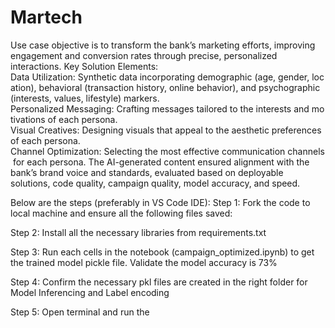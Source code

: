 # Martech
Use case objective is to transform the bank’s marketing efforts, improving engagement and conversion rates through precise, personalized interactions.
Key Solution Elements:
Data Utilization: Synthetic data incorporating demographic (age, gender, location), behavioral (transaction history, online behavior), and psychographic (interests, values, lifestyle) markers.
Personalized Messaging: Crafting messages tailored to the interests and motivations of each persona.
Visual Creatives: Designing visuals that appeal to the aesthetic preferences of each persona.
Channel Optimization: Selecting the most effective communication channels for each persona.
The AI-generated content ensured alignment with the bank’s brand voice and standards, evaluated based on deployable solutions, code quality, campaign quality, model accuracy, and speed.

Below are the steps (preferably in VS Code IDE):
Step 1:
Fork the code to local machine and ensure all the following files saved:


Step 2:
Install all the necessary libraries from requirements.txt

Step 3:
Run each cells in the notebook (campaign_optimized.ipynb) to get the trained model pickle file. Validate the model accuracy is 73%

Step 4:
Confirm the necessary pkl files are created in the right folder for Model Inferencing and Label encoding

Step 5:
Open terminal and run the 



